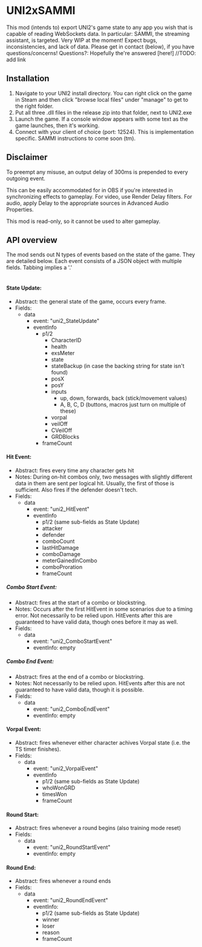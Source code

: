 # UNI2xSAMMI
 
This mod (intends to) export UNI2's game state to any app you wish that is capable of reading WebSockets data. In particular: SAMMI, the streaming assistant, is targeted.
Very WIP at the moment! Expect bugs, inconsistencies, and lack of data. Please get in contact (below), if you have questions/concerns!
Questions?: Hopefully the're answered [here!] //TODO: add link

## Installation
1. Navigate to your UNI2 install directory. You can right click on the game in Steam and then click "browse local files" under "manage" to get to the right folder.
2. Put all three .dll files in the release zip into that folder, next to UNI2.exe
3. Launch the game. If a console window appears with some text as the game launches, then it's working.
4. Connect with your client of choice (port: 12524). This is implementation specific. SAMMI instructions to come soon (tm).

## Disclaimer
To preempt any misuse, an output delay of 300ms is prepended to every outgoing event.

This can be easily accommodated for in OBS if you're interested in synchronizing effects to gameplay. For video, use Render Delay filters. For audio, apply Delay to the appropriate sources in Advanced Audio Properties.

This mod is read-only, so it cannot be used to alter gameplay.

## API overview
The mod sends out N types of events based on the state of the game. They are detailed below.
Each event consists of a JSON object with multiple fields. Tabbing implies a '.'
<br><br>
#### State Update:
* Abstract: the general state of the game, occurs every frame.
* Fields:
    * data
        * event: "uni2_StateUpdate"
        * eventInfo
            * p1/2
                * CharacterID
                * health
                * exsMeter
                * state
                * stateBackup (in case the backing string for state isn't found)
                * posX
                * posY
                * inputs
                    * up, down, forwards, back (stick/movement values)
                    * A, B, C, D (buttons, macros just turn on multiple of these)
                * vorpal
                * veilOff
                * CVeilOff
                * GRDBlocks
            * frameCount

#### Hit Event:
* Abstract: fires every time any character gets hit
* Notes: During on-hit combos only, two messages with slightly different data in them are sent per logical hit. Usually, the first of those is sufficient. Also fires if the defender doesn't tech.
* Fields:
    * data
        * event: "uni2_HitEvent"
        * eventInfo
            * p1/2 (same sub-fields as State Update)
            * attacker
            * defender
            * comboCount
            * lastHitDamage
            * comboDamage
            * meterGainedInCombo
            * comboProration
            * frameCount

##### Combo Start Event:
* Abstract: fires at the start of a combo or blockstring.
* Notes: Occurs after the first HitEvent in some scenarios due to a timing error. Not necessarily to be relied upon. HitEvents after this are guaranteed to have valid data, though ones before it may as well.
* Fields:
    * data
        * event: "uni2_ComboStartEvent"
        * eventInfo: empty

##### Combo End Event:
* Abstract: fires at the end of a combo or blockstring.
* Notes: Not necessarily to be relied upon. HitEvents after this are not guaranteed to have valid data, though it is possible.
* Fields:
    * data
        * event: "uni2_ComboEndEvent"
        * eventInfo: empty

#### Vorpal Event:
* Abstract: fires whenever either character achives Vorpal state (i.e. the TS timer finishes).
* Fields:
    * data
        * event: "uni2_VorpalEvent"
        * eventInfo
            * p1/2 (same sub-fields as State Update)
            * whoWonGRD
            * timesWon
            * frameCount

#### Round Start:
* Abstract: fires whenever a round begins (also training mode reset)
* Fields:
    * data
        * event: "uni2_RoundStartEvent"
        * eventInfo: empty

#### Round End:
* Abstract: fires whenever a round ends
* Fields:
    * data
        * event: "uni2_RoundEndEvent"
        * eventInfo:
            * p1/2 (same sub-fields as State Update)
            * winner
            * loser
            * reason
            * frameCount
